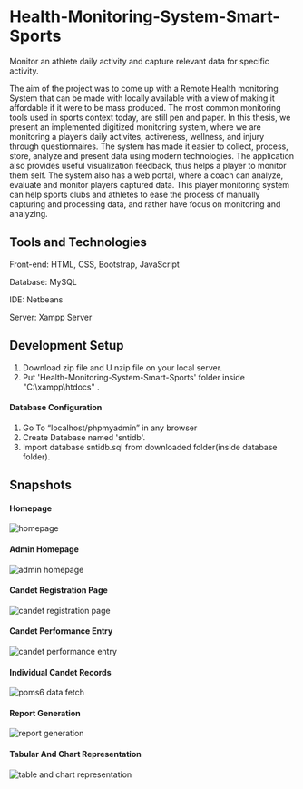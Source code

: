 # Health-Monitoring-System-Smart-Sports
Monitor an athlete daily activity and capture relevant data for specific activity.

The aim of the project was to come up with a Remote Health monitoring System that can be made with locally available with a view of making it affordable if it were to be mass produced. The most common monitoring tools used in sports context today, are still pen and paper. In this thesis, we present an implemented digitized monitoring system, where we are monitoring a player’s daily activites, activeness, wellness, and injury through questionnaires. The system has made it easier to collect, process, store, analyze and present data using modern technologies. The application also provides useful visualization feedback, thus helps a player to monitor them self. The system also has a web portal, where a coach can analyze, evaluate and monitor players captured data. This player monitoring system can help sports clubs and athletes to ease the process of manually capturing and processing data, and rather have focus on monitoring and analyzing.

## Tools and Technologies

Front-end: HTML, CSS, Bootstrap, JavaScript

Database: MySQL

IDE: Netbeans

Server: Xampp Server

## Development Setup

1. Download zip file and U nzip file on your local server.
2. Put 'Health-Monitoring-System-Smart-Sports' folder inside "C:\xampp\htdocs" .

#### Database Configuration
1. Go To “localhost/phpmyadmin” in any browser
2. Create Database named 'sntidb'.
3. Import database sntidb.sql from downloaded folder(inside database folder).

## Snapshots

#### Homepage

![homepage](https://user-images.githubusercontent.com/51712696/60231604-9d926980-984e-11e9-83d1-ab347c8a70df.PNG)

#### Admin Homepage

![admin homepage](https://user-images.githubusercontent.com/51712696/60231600-9c613c80-984e-11e9-99cf-15e172e47955.PNG)

#### Candet Registration Page

![candet registration page](https://user-images.githubusercontent.com/51712696/60231603-9cf9d300-984e-11e9-9e83-8bd53c6cfc7d.PNG)

#### Candet Performance Entry

![candet performance entry](https://user-images.githubusercontent.com/51712696/60231601-9c613c80-984e-11e9-8d47-98aa0bd045e2.PNG)

#### Individual Candet Records

![poms6 data fetch](https://user-images.githubusercontent.com/51712696/60231605-9d926980-984e-11e9-8cdc-18f4dfb90fb1.PNG)

#### Report Generation

![report generation](https://user-images.githubusercontent.com/51712696/60231606-9d926980-984e-11e9-9748-7e84c14d2e0c.PNG)

#### Tabular And Chart Representation

![table and chart representation](https://user-images.githubusercontent.com/51712696/60231607-9e2b0000-984e-11e9-8ee3-f8b166683563.png)
